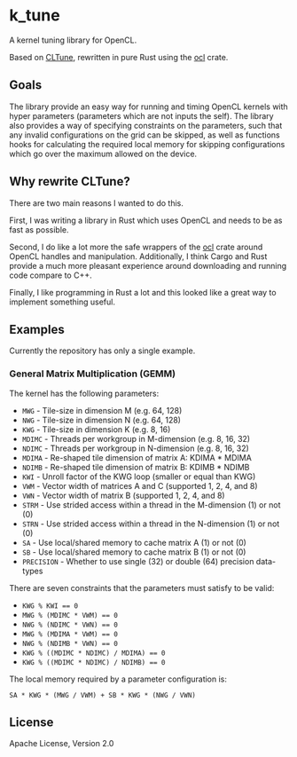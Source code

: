 # k_tune

A kernel tuning library for OpenCL. 

Based on [CLTune](https://github.com/CNugteren/CLTune), 
rewritten in pure Rust using the [ocl](https://github.com/cogciprocate/ocl) crate.
 
 
## Goals

The library provide an easy way for running and timing OpenCL kernels with
hyper parameters (parameters which are not inputs the self). 
The library also provides a way of specifying constraints on the 
parameters, such that any invalid configurations on the grid can be skipped,
as well as functions hooks for calculating the required local memory for 
skipping configurations which go over the maximum allowed on the device.

## Why rewrite CLTune?

There are two main reasons I wanted to do this. 

First, I was writing a library in Rust which uses OpenCL and needs to be 
as fast as possible. 

Second, I do like a lot more the safe wrappers of the [ocl](https://github.com/cogciprocate/ocl)
crate around OpenCL handles and manipulation. Additionally, I think Cargo and Rust
provide a much more pleasant experience around downloading and running code 
compare to C++.

Finally, I like programming in Rust a lot and this looked like a great way
to implement something useful. 


## Examples

Currently the repository has only a single example.
 
### General Matrix Multiplication (GEMM)

The kernel has the following parameters:

* `MWG` - Tile-size in dimension M (e.g. 64, 128)
* `NWG` - Tile-size in dimension N (e.g. 64, 128)
* `KWG` - Tile-size in dimension K (e.g. 8, 16)
* `MDIMC` - Threads per workgroup in M-dimension (e.g. 8, 16, 32)
* `NDIMC` - Threads per workgroup in N-dimension (e.g. 8, 16, 32)
* `MDIMA` - Re-shaped tile dimension of matrix A: KDIMA * MDIMA
* `NDIMB` - Re-shaped tile dimension of matrix B: KDIMB * NDIMB
* `KWI` - Unroll factor of the KWG loop (smaller or equal than KWG)
* `VWM` - Vector width of matrices A and C (supported 1, 2, 4, and 8)
* `VWN` - Vector width of matrix B (supported 1, 2, 4, and 8)
* `STRM` - Use strided access within a thread in the M-dimension (1) or not (0)
* `STRN` - Use strided access within a thread in the N-dimension (1) or not (0)
* `SA` - Use local/shared memory to cache matrix A (1) or not (0)
* `SB` - Use local/shared memory to cache matrix B (1) or not (0)
* `PRECISION` - Whether to use single (32) or double (64) precision data-types

There are seven constraints that the parameters must satisfy to be valid:

* `KWG % KWI == 0`
* `MWG % (MDIMC * VWM) == 0`
* `NWG % (NDIMC * VWN) == 0`
* `MWG % (MDIMA * VWM) == 0`
* `NWG % (NDIMB * VWN) == 0`
* `KWG % ((MDIMC * NDIMC) / MDIMA) == 0`
* `KWG % ((MDIMC * NDIMC) / NDIMB) == 0`

The local memory required by a parameter configuration is: 

`SA * KWG * (MWG / VWM) + SB * KWG * (NWG / VWN)`

## License

Apache License, Version 2.0